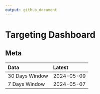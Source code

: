 ```yaml
---
output: github_document
---
```


# Targeting Dashboard



## Meta


|Data           |Latest     |
|:--------------|:----------|
|30 Days Window |2024-05-09 |
|7 Days Window  |2024-05-07 |
